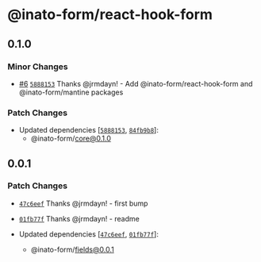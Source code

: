 # @inato-form/react-hook-form

## 0.1.0

### Minor Changes

- [#6](https://github.com/inato/effect-form/pull/6) [`5888153`](https://github.com/inato/effect-form/commit/5888153d9627bfa0769c1545a9d892e4e485bf95) Thanks @jrmdayn! - Add @inato-form/react-hook-form and @inato-form/mantine packages

### Patch Changes

- Updated dependencies [[`5888153`](https://github.com/inato/effect-form/commit/5888153d9627bfa0769c1545a9d892e4e485bf95), [`84fb9b8`](https://github.com/inato/effect-form/commit/84fb9b83cc481c4b02f58b40585e4ff180983706)]:
  - @inato-form/core@0.1.0

## 0.0.1

### Patch Changes

- [`47c6eef`](https://github.com/inato/effect-form/commit/47c6eefd0b8c6ff5e21538b23392a399ce3e3515) Thanks @jrmdayn! - first bump

- [`01fb77f`](https://github.com/inato/effect-form/commit/01fb77ff2a4b1fd7e40e45b5b73d2b9ba0ff4189) Thanks @jrmdayn! - readme

- Updated dependencies [[`47c6eef`](https://github.com/inato/effect-form/commit/47c6eefd0b8c6ff5e21538b23392a399ce3e3515), [`01fb77f`](https://github.com/inato/effect-form/commit/01fb77ff2a4b1fd7e40e45b5b73d2b9ba0ff4189)]:
  - @inato-form/fields@0.0.1
